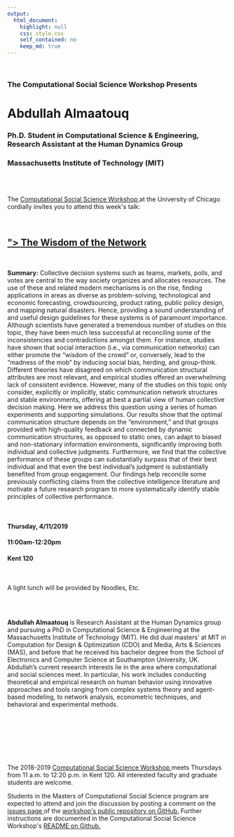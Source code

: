 ```yaml
---
output:
  html_document:
    highlight: null
    css: style.css
    self_contained: no
    keep_md: true
---
```






<br>

<h3 class=pfblock-header> The Computational Social Science Workshop Presents </h3>

<h1 class=pfblock-header3> Abdullah Almaatouq </h1>
<h3 class=pfblock-header3> Ph.D. Student in Computational Science & Engineering, Research Assistant at the Human Dynamics Group </h3>
<h3 class=pfblock-header3> Massachusetts Institute of Technology (MIT) </h3>

<br><br>



<p class=pfblock-header3>The <a href="https://macss.uchicago.edu/content/computation-workshop"> Computational Social Science Workshop </a> at the University of Chicago cordially invites you to attend this week's talk:</p>

<br>

<div class=pfblock-header3>
<h2 class=pfblock-header>
  <a href="https://github.com/uchicago-computation-workshop/abdullah_almaatouq/blob/master/WON-draft.pdf">"> The Wisdom of the Network </a>
</h2>

<br>
</div>

<p class=footertext2>

**Summary:** Collective decision systems such as teams, markets, polls, and votes are central to the way society organizes and allocates resources. The use of these and related modern mechanisms is on the rise, finding applications in areas as diverse as problem-solving, technological and economic forecasting, crowdsourcing, product rating, public policy design, and mapping natural disasters. Hence, providing a sound understanding of and useful design guidelines for these systems is of paramount importance. Although scientists have generated a tremendous number of studies on this topic, they have been much less successful at reconciling some of the inconsistencies and contradictions amongst them. For instance, studies have shown that social interaction (i.e., via communication networks) can either promote the “wisdom of the crowd” or, conversely, lead to the “madness of the mob” by inducing social bias, herding, and group-think. Different theories have disagreed on which communication structural attributes are most relevant, and empirical studies offered an overwhelming lack of consistent evidence. However, many of the studies on this topic only consider, explicitly or implicitly, static communication network structures and stable environments, offering at best a partial view of human collective decision making. Here we address this question using a series of human experiments and supporting simulations. Our results show that the optimal communication structure depends on the “environment,” and that groups provided with high-quality feedback and connected by dynamic communication structures, as opposed to static ones, can adapt to biased and non-stationary information environments, significantly improving both individual and collective judgments. Furthermore, we find that the collective performance of these groups can substantially surpass that of their best individual and that even the best individual’s judgment is substantially benefited from group engagement. Our findings help reconcile some previously conflicting claims from the collective intelligence literature and motivate a future research program to more systematically identify stable principles of collective performance.


</p>

<br>



<h4 class=pfblock-header3> Thursday, 4/11/2019 </h4>
<h4 class=pfblock-header3> 11:00am-12:20pm </h4>
<h4 class=pfblock-header3> Kent 120 </h4>

<br>

<p class=pfblock-header3> A light lunch will be provided by Noodles, Etc. </p>

<br><br>

<p class=footertext2>

**Abdullah Almaatouq** is Research Assistant at the Human Dynamics group and pursuing a PhD in Computational Science & Engineering at the Massachusetts Institute of Technology (MIT). He did dual masters’ at MIT in Computation for Design & Optimization (CDO) and Media, Arts & Sciences (MAS), and before that he received his bachelor degree from the School of Electronics and Computer Science at Southampton University, UK. Abdullah’s current research interests lie in the area where computational and social sciences meet. In particular, his work includes conducting theoretical and empirical research on human behavior using innovative approaches and tools ranging from complex systems theory and agent-based modeling, to network analysis, econometric techniques, and behavioral and experimental methods. 
</p>

<br>


<br><br>
---

<p class=footertext> The 2018-2019 <a href="https://macss.uchicago.edu/content/computation-workshop"> Computational Social Science Workshop </a> meets Thursdays from 11 a.m. to 12:20 p.m. in Kent 120. All interested faculty and graduate students are welcome.</p>

<p class=footertext>Students in the Masters of Computational Social Science program are expected to attend and join the discussion by posting a comment on the <a href="https://github.com/uchicago-computation-workshop/abdullah_almaatouq/issues"> issues page </a> of the <a href="https://github.com/uchicago-computation-workshop/abdullah_almaatouq"> workshop's public repository on GitHub.</a> Further instructions are documented in the Computational Social Science Workshop's <a href="https://github.com/uchicago-computation-workshop/README"> README on Github.</a></p>
